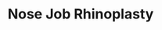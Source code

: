---
templateKey: 'course-details'
path: /treatments/nose-job-rhinoplasty
image: /img/treatments/rhino-1.jpg
title: Nose Job Rhinoplasty
price: 3000
duration: 1-3 hours
anesthesia: General
recovery: 1-2 weeks
result: Up to a year
description: >-
  Rhinoplasty is a surgical procedure that can improve the appearance of your nose. It can correct functional problems with your nose, such as difficulty breathing, and it can also improve the overall symmetry of your face. Rhinoplasty is typically performed by a plastic surgeon and requires general anesthesia. Recovery time varies depending on the extent of surgery, but most people are able to return to work within one week.
whenconsider:
        - Crooked nose
        - Large nose
        - Breathing problems
expectations:
        - Enhance the appearance of your nose by making it more symmetrical with the rest of your face
        - Feeling more confident and self-assured
        - Breathe better
---